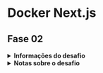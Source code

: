 # Docker Next.js
## Fase 02

<details>
  <summary>
    <strong>
      Informações do desafio
    </strong>
  </summary>

Informações do desafio
Neste desafio, você deve criar uma aplicação **Next.js** com **Docker** que rode na *porta 3000*.
Esta aplicação precisa expor 2 rotas de API Rest:


- Criar chat - POST /api/chats

- Listar chats - GET /api/chats


Um chat tem 2 dados, o ID é auto-incrementado e a mensagem que é string.


O Next.js precisa salvar e buscar os dados do banco de dados usando o **Prisma**, o banco de dados a ser utilizado precisa ser o **SQLite** e precisa ser commitado no projeto.


Crie o arquivo api.http para declarar as 2 chamadas a serem realizadas.

</details>

<details>
  <summary>
    <strong>
      Notas sobre o desafio
    </strong>
  </summary>

  1. Criar uma aplicação Next.js com Docker na porta 3000;
    - Primeramente iniciando o next.js `npx create-next-app --typescript`
    - Após cria-lo, criei o Dockerfile e o docker-compose com suas configurações iniciais, para copiar o next para o container.
    - Configurei o .devcontainer, para testar a extensão apresentada pelo Luiz Carlos
    - Por padrão o Next.js ja usa a porta 3000
  
  2. Realizei a instalação do Prisma `npm i prisma -D`
    - Inicializei o prisma definindo o sqlite como banco `npx prisma --datasource-provider sqlite`
    - Criei o model solicitado, com ID gerado automáticamente com uuid e o campo message como string
    - Realizei a conexão do prisma no arquivo prims na pasta app, para evitar leak de conexões.
  
  3. Criei a pasta chats, onde ficam as rotas para as solicitações GET e POST
    - GET http://localhost:3000/api/chats
    - POST http://localhost:3000/api/chats body{ message string }
  
  4. Revisei o docker-compose para realizar a instalação dos modulos e iniciar a aplicação de forma automática.

  5. Após iniciar a composição dos container(`docker compose up --build` para visualizar as instalações e inicializações ou adicione a flag -d, para inicialização de fundo, gosto de usar --build para forçar a remontagem da imagem caso ja tenha montado ela alguma vez), e todas inicializações concluirem, basta usar o api.http ou outra http client, para realizar o post desejado, e para o get podemos acessar via navegador.

</details>
